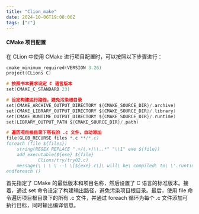 ```yaml
---
title: "Clion_make"
date: 2024-10-06T19:08:00Z
tags: ["c"]
---
```


#### CMake 项目配置
在 CLion 中使用 CMake 进行项目配置时，可以按照以下步骤进行：

```c
cmake_minimum_required(VERSION 3.26)
project(CLions C)

# 按照书本要求设定 C 语言版本
set(CMAKE_C_STANDARD 23)

# 设定构建运行路径，避免污染根目录
set(CMAKE_ARCHIVE_OUTPUT_DIRECTORY ${CMAKE_SOURCE_DIR}/.archive)
set(CMAKE_LIBRARY_OUTPUT_DIRECTORY ${CMAKE_SOURCE_DIR}/.library)
set(CMAKE_RUNTIME_OUTPUT_DIRECTORY ${CMAKE_SOURCE_DIR}/.runtime)
set(LIBRARY_OUTPUT_PATH ${CMAKE_SOURCE_DIR}/.path)

# 遍历项目根目录下所有的 .c 文件，自动添加
file(GLOB_RECURSE files *.c **/*.c)
foreach (file ${files})
    string(REGEX REPLACE ".+/(.+)\\..*" "\\1" exe ${file})
    add_executable(${exe} ${file}
            Clions/try/try02.c)
    message(\ \ \ \ --\ \[${exe}.c\]\ will\ be\ compiled\ to\ \'.runtime/${exe}.exe\')
endforeach ()
```

首先指定了 CMake 的最低版本和项目名称，然后设置了 C 语言的标准版本。接着，通过 set 命令设定了构建输出路径，避免污染项目根目录。最后，使用 file 命令遍历项目根目录下的所有 .c 文件，并通过 foreach 循环为每个 .c 文件添加可执行目标，同时输出编译信息。



